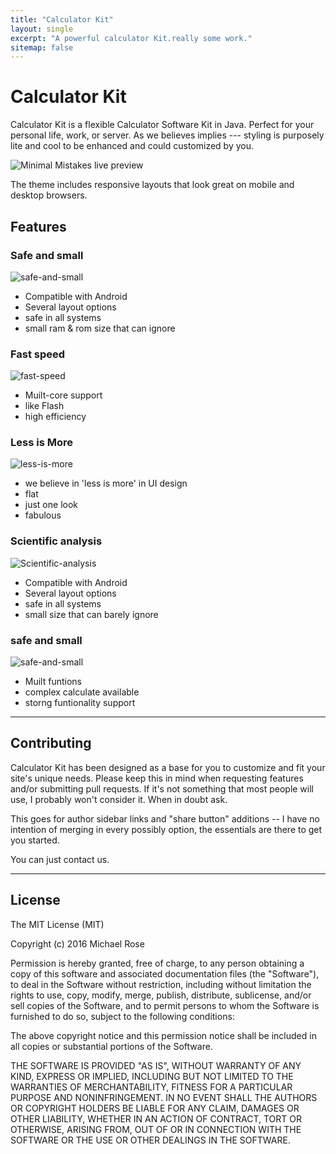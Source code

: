 ```yaml
---
title: "Calculator Kit"
layout: single
excerpt: "A powerful calculator Kit.really some work."
sitemap: false
---
```

# Calculator Kit

Calculator Kit is a flexible Calculator Software Kit in Java. Perfect for your personal life, work, or server. As we believes implies --- styling is purposely lite and cool to be enhanced and could customized by you.

![Minimal Mistakes live preview][1]

[1]: https://ooo.0o0.ooo/2016/07/22/5791eefe4f28c.png

The theme includes responsive layouts that look great on mobile and desktop browsers.



## Features

### Safe and small

![safe-and-small](https://ooo.0o0.ooo/2016/07/22/5791ee3870c54.png)

- Compatible with Android
- Several layout options
- safe in all systems
- small ram & rom size that can ignore

### Fast speed

![fast-speed](https://ooo.0o0.ooo/2016/07/22/5791ee386de47.png)

- Muilt-core support
- like Flash
- high efficiency

### Less is More

![less-is-more](https://ooo.0o0.ooo/2016/07/22/5791ee387012c.png)

- we believe in 'less is more' in UI design
- flat
- just one look
- fabulous

### Scientific analysis

![Scientific-analysis](https://ooo.0o0.ooo/2016/07/22/5791ee3870e34.png)

- Compatible with Android
- Several layout options
- safe in all systems
- small size that can barely ignore

### safe and small

![safe-and-small](https://ooo.0o0.ooo/2016/07/22/5791ee3870c54.png)

- Muilt funtions
- complex calculate available
- storng funtionality support


---

## Contributing

Calculator Kit has been designed as a base for you to customize and fit your site's unique needs. Please keep this in mind when requesting features and/or submitting pull requests. If it's not something that most people will use, I probably won't consider it. When in doubt ask. 

This goes for author sidebar links and "share button" additions -- I have no intention of merging in every possibly option, the essentials are there to get you started.

You can just contact us.

---

## License

The MIT License (MIT)

Copyright (c) 2016 Michael Rose

Permission is hereby granted, free of charge, to any person obtaining a copy
of this software and associated documentation files (the "Software"), to deal
in the Software without restriction, including without limitation the rights
to use, copy, modify, merge, publish, distribute, sublicense, and/or sell
copies of the Software, and to permit persons to whom the Software is
furnished to do so, subject to the following conditions:

The above copyright notice and this permission notice shall be included in all
copies or substantial portions of the Software.

THE SOFTWARE IS PROVIDED "AS IS", WITHOUT WARRANTY OF ANY KIND, EXPRESS OR
IMPLIED, INCLUDING BUT NOT LIMITED TO THE WARRANTIES OF MERCHANTABILITY,
FITNESS FOR A PARTICULAR PURPOSE AND NONINFRINGEMENT. IN NO EVENT SHALL THE
AUTHORS OR COPYRIGHT HOLDERS BE LIABLE FOR ANY CLAIM, DAMAGES OR OTHER
LIABILITY, WHETHER IN AN ACTION OF CONTRACT, TORT OR OTHERWISE, ARISING FROM,
OUT OF OR IN CONNECTION WITH THE SOFTWARE OR THE USE OR OTHER DEALINGS IN THE
SOFTWARE.

